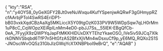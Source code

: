 {
    "kty":"RSA",
    "n":"y4OY58_0yGeXGFY2BJt0veNuWxqu4KufYSpenjwAQRwF3gGHmypRZcfAArbjPTol4SwRS4EriDP1-bB03vxkXqdCBzAaXg5MKLiccX5Y09tgOzK033PV9W5WDpSqw7qLH0rMm1uP8cC_CqWOpzXEiRpILnMm4eD0-pbJJ7Ss__55lEK-EBgQfCb-0eA_7FyyjX9zQWPYqJapFtMKKHlDUxDXYTEhzYkaeOSO_IVe5iv59JCq7XIkrkDNNVSbqbd6TfP7n5HtGfzAS2BfxXjVMn4wDsxuCf9p_yE6MQ_RQXo2S1S-JNOsclWvOQ5z31GbJlzGWqYcX1XNBPboI9eBrQ",
    "e":"AQAB"
}
